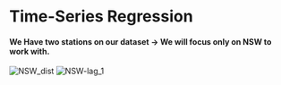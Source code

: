 # Time-Series Regression
#### We Have two stations on our dataset -> We will focus only on NSW to work with.
![NSW_dist](https://user-images.githubusercontent.com/40705538/139681500-5ad2d007-f13c-44e6-ae3b-3320d714ab5f.png)
![NSW-lag_1](https://user-images.githubusercontent.com/40705538/139681656-12699ee9-28ab-4c69-8cae-901a322116cf.png)
